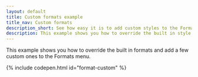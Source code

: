 ```yaml
---
layout: default
title: Custom formats example
title_nav: Custom formats
description_short: See how easy it is to add custom styles to the Formats menu.
description: This example shows you how to override the built in style formats and add a few custom ones to the Formats menu.
---
```


This example shows you how to override the built in formats and add a few custom ones to the Formats menu.

{% include codepen.html id="format-custom" %}

